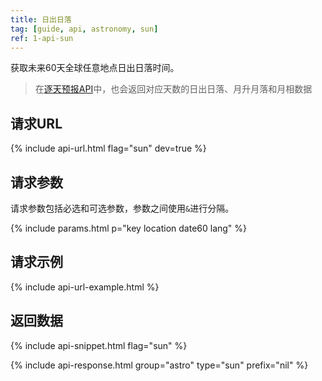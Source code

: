 ```yaml
---
title: 日出日落
tag: [guide, api, astronomy, sun]
ref: 1-api-sun
---
```


获取未来60天全球任意地点日出日落时间。

> 在[逐天预报API](/docs/api/weather)中，也会返回对应天数的日出日落、月升月落和月相数据

## 请求URL

{% include api-url.html flag="sun" dev=true %}

## 请求参数

请求参数包括必选和可选参数，参数之间使用`&`进行分隔。

{% include params.html p="key location date60 lang" %}

## 请求示例

{% include api-url-example.html %}

## 返回数据

{% include api-snippet.html flag="sun" %}

{% include api-response.html group="astro" type="sun" prefix="nil" %}
